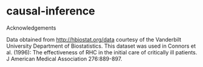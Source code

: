 # causal-inference

Acknowledgements

Data obtained from http://hbiostat.org/data courtesy of the Vanderbilt University Department of Biostatistics.
This dataset was used in Connors et al. (1996): The effectiveness of RHC in the initial care of critically ill patients. J American Medical Association 276:889-897. 
